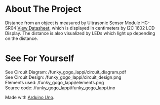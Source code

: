 # About The Project
Distance from an object is measured by Ultrasonic Sensor Module HC-SR04 <a href="https://cdn.sparkfun.com/datasheets/Sensors/Proximity/HCSR04.pdf">View Datasheet</a>, which is displayed in centimeters by I2C 1602 LCD Display. The distance is also visualized by LEDs which light up depending on the distance.

# See For Yourself
See Circuit Diagram: /funky_gogo_lappi/circuit_diagram.pdf <br>
See Circuit Design: /funky_gogo_lappi/circuit_design.png <br>
Elements used: /funky_gogo_lappi/elements.png <br>
Source code: /funky_gogo_lappi/funky_gogo_lappi.ino <br>

Made with <a href="https://www.arduino.cc/">Arduino Uno</a>.
